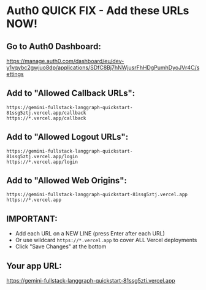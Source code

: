 # Auth0 QUICK FIX - Add these URLs NOW!

## Go to Auth0 Dashboard:
https://manage.auth0.com/dashboard/eu/dev-y1vqybc2gwjuo8dp/applications/SDfC8Bj7hNWjusrFhHDgPumhDyoJVr4C/settings

## Add to "Allowed Callback URLs":
```
https://gemini-fullstack-langgraph-quickstart-81ssg5ztj.vercel.app/callback
https://*.vercel.app/callback
```

## Add to "Allowed Logout URLs":
```
https://gemini-fullstack-langgraph-quickstart-81ssg5ztj.vercel.app/login
https://*.vercel.app/login
```

## Add to "Allowed Web Origins":
```
https://gemini-fullstack-langgraph-quickstart-81ssg5ztj.vercel.app
https://*.vercel.app
```

## IMPORTANT: 
- Add each URL on a NEW LINE (press Enter after each URL)
- Or use wildcard `https://*.vercel.app` to cover ALL Vercel deployments
- Click "Save Changes" at the bottom

## Your app URL:
https://gemini-fullstack-langgraph-quickstart-81ssg5ztj.vercel.app